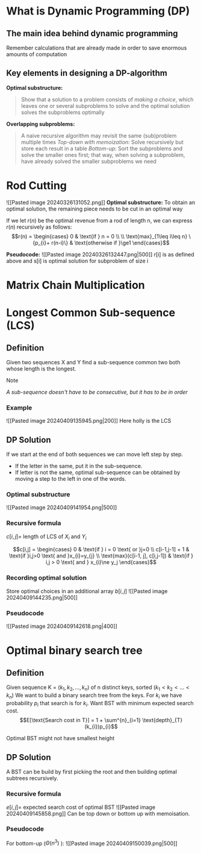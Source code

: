 
# What is Dynamic Programming (DP)

## The main idea behind dynamic programming

Remember calculations that are already made in order to save enormous amounts of computation

## Key elements in designing a DP-algorithm

**Optimal substructure:**
> Show that a solution to a problem consists of *making a choice*, which leaves one or several subproblems to solve and the optimal solution solves the subproblems optimally


**Overlapping subproblems:**
> A naive recursive algorithm may revisit the same (sub)problem multiple times
> *Top-down with memoization:*
> 	Solve recursively but store each result in a table
> *Bottom-up:*
> 	Sort the subproblems and solve the smaller ones first; that way, when solving a subproblem, have already solved the smaller subproblems we need



# Rod Cutting

![[Pasted image 20240326131052.png]]
**Optimal substructure:**
To obtain an optimal solution, the remaining piece needs to be cut in an optimal way

If we let $r(n)$ be the optimal revenue from a rod of length n, we can express $r(n)$ recursively as follows:
$$r(n) = \begin{cases}
0 & \text{if } n = 0 \\ \\
\text{max}_{1\leq i\leq n} \{p_{i}+ r(n-i)\} & \text{otherwise if }\ge1
\end{cases}$$



**Pseudocode:**
![[Pasted image 20240326132447.png|500]]
r[i] is as defined above and s[i] is optimal solution for subproblem of size i


# Matrix Chain Multiplication

# Longest Common Sub-sequence (LCS)

## Definition
Given two sequences X and Y find a sub-sequence common two both whose length is the longest. 
> [!NOTE]
>*A sub-sequence doesn't have to be consecutive, but it has to be in order*

### Example

![[Pasted image 20240409135945.png|200]]
Here holly is the LCS

## DP Solution
If we start at the end of both sequences we can move left step by step. 
- If the letter in the same, put it in the sub-sequence. 
- If letter is not the same, optimal sub-sequence can be obtained by moving a step to the left in one of the words.
### Optimal substructure
![[Pasted image 20240409141954.png|500]]

### Recursive formula
$c[i,j] =$ length of LCS of $X_{i} \text{ and } Y_{i}$ 

$$c[i,j] = \begin{cases}
0 & \text{if } i = 0 \text{ or }j=0 \\
c[i-1,j-1] + 1 & \text{if }i,j>0 \text{ and }x_{i}=y_{j} \\
\text{max}(c[i-1, j], c[i,j-1]) & \text{if } i,j > 0 \text{ and } x_{i}\ne y_j
\end{cases}$$
### Recording optimal solution
Store optimal choices in an additional array $b[i,j]$ 
![[Pasted image 20240409144235.png|500]]

### Pseudocode

![[Pasted image 20240409142618.png|400]]


# Optimal binary search tree

## Definition
Given sequence K = ($k_{1}, k_{2}, \dots, k_{n}$) of n distinct keys, sorted ($k_{1}<k_{2}< \dots < k_{n}$)
We want to build a binary search tree from the keys.
For $k_{i}$ we have probability $p_{i}$ that search is for $k_i$.
Want BST with minimum expected search cost.
$$E[\text{Search cost in T}] = 1 + \sum^{n}_{i=1} \text{depth}_{T}(k_{i})p_{i}$$

Optimal BST might not have smallest height

## DP Solution
A BST can be build by first picking the root and then building optimal subtrees recursively.

### Recursive formula
$e[i,j] =$ expected search cost of optimal BST
![[Pasted image 20240409145858.png]]
Can be top down or bottom up with memoisation.

### Pseudocode
For bottom-up ($\Theta(n^{3})$ ):
![[Pasted image 20240409150039.png|500]]